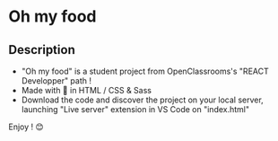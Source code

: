 # Oh my food 

## Description 

- "Oh my food" is a student project from OpenClassrooms's "REACT Developper" path !
- Made with 💖 in HTML / CSS & Sass
- Download the code and discover the project on your local server, launching "Live server" extension in VS Code on "index.html"

Enjoy ! 😊
